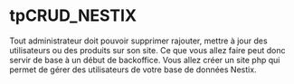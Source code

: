 # tpCRUD_NESTIX
Tout administrateur doit pouvoir supprimer rajouter, mettre à jour des utilisateurs ou des produits sur son site. Ce que vous allez faire peut donc servir de base à un début de backoffice.   Vous allez créer un site php qui permet de gérer des utilisateurs de votre base de données Nestix.
